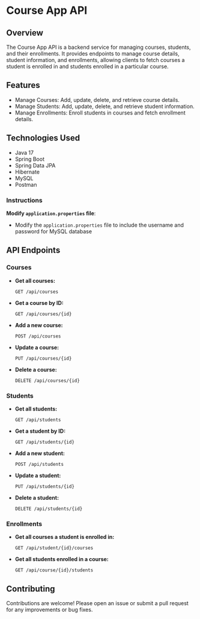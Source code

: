 # Course App API

## Overview

The Course App API is a backend service for managing courses, students, and their enrollments. It provides endpoints to manage course details, student information, and enrollments, allowing clients to fetch courses a student is enrolled in and students enrolled in a particular course.

## Features

- Manage Courses: Add, update, delete, and retrieve course details.
- Manage Students: Add, update, delete, and retrieve student information.
- Manage Enrollments: Enroll students in courses and fetch enrollment details.

## Technologies Used

- Java 17
- Spring Boot
- Spring Data JPA
- Hibernate
- MySQL
- Postman

### Instructions

**Modify `application.properties` file**:
   - Modify the `application.properties` file to include the username and password for MySQL database

## API Endpoints

### Courses

- **Get all courses:**

    ```http
    GET /api/courses
    ```

- **Get a course by ID:**

    ```http
    GET /api/courses/{id}
    ```

- **Add a new course:**

    ```http
    POST /api/courses
    ```

- **Update a course:**

    ```http
    PUT /api/courses/{id}
    ```

- **Delete a course:**

    ```http
    DELETE /api/courses/{id}
    ```

### Students

- **Get all students:**

    ```http
    GET /api/students
    ```

- **Get a student by ID:**

    ```http
    GET /api/students/{id}
    ```

- **Add a new student:**

    ```http
    POST /api/students
    ```

- **Update a student:**

    ```http
    PUT /api/students/{id}
    ```

- **Delete a student:**

    ```http
    DELETE /api/students/{id}
    ```

### Enrollments

- **Get all courses a student is enrolled in:**

    ```http
    GET /api/student/{id}/courses
    ```

- **Get all students enrolled in a course:**

    ```http
    GET /api/course/{id}/students
    ```

## Contributing

Contributions are welcome! Please open an issue or submit a pull request for any improvements or bug fixes.
